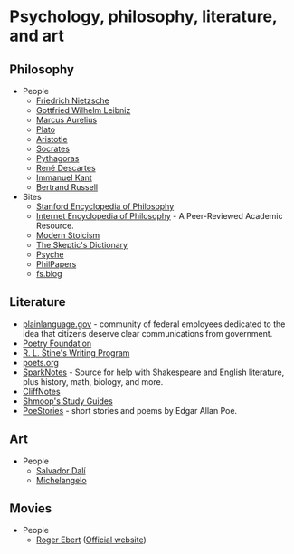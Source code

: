 # Psychology, philosophy, literature, and art

## Philosophy

- People
  - [Friedrich Nietzsche](https://en.wikipedia.org/wiki/Friedrich_Nietzsche)
  - [Gottfried Wilhelm Leibniz](https://en.wikipedia.org/wiki/Gottfried_Wilhelm_Leibniz)
  - [Marcus Aurelius](https://en.wikipedia.org/wiki/Marcus_Aurelius)
  - [Plato](https://en.wikipedia.org/wiki/Plato)
  - [Aristotle](https://en.wikipedia.org/wiki/Aristotle)
  - [Socrates](https://en.wikipedia.org/wiki/Socrates)
  - [Pythagoras](https://en.wikipedia.org/wiki/Pythagoras)
  - [René Descartes](https://en.wikipedia.org/wiki/Ren%C3%A9_Descartes)
  - [Immanuel Kant](https://en.wikipedia.org/wiki/Immanuel_Kant)
  - [Bertrand Russell](https://en.wikipedia.org/wiki/Bertrand_Russell)
- Sites
  - [Stanford Encyclopedia of Philosophy](https://plato.stanford.edu/)
  - [Internet Encyclopedia of Philosophy](https://www.iep.utm.edu/) - A Peer-Reviewed Academic Resource.
  - [Modern Stoicism](https://modernstoicism.com/)
  - [The Skeptic's Dictionary](http://skepdic.com/)
  - [Psyche](https://psyche.co/)
  - [PhilPapers](https://philpapers.org/)
  - [fs.blog](https://fs.blog/)

## Literature

- [plainlanguage.gov](https://plainlanguage.gov/) - community of federal employees dedicated to the idea that citizens deserve clear communications from government.
- [Poetry Foundation](http://www.poetryfoundation.org/)
- [R. L. Stine's Writing Program](http://rlstine.com/writing-program)
- [poets.org](https://poets.org/)
- [SparkNotes](https://www.sparknotes.com/) - Source for help with Shakespeare and English literature, plus history, math, biology, and more.
- [CliffNotes](https://www.cliffsnotes.com/)
- [Shmoop's Study Guides](https://www.shmoop.com/study-guides)
- [PoeStories](https://poestories.com) - short stories and poems by Edgar Allan Poe.

## Art

- People
  - [Salvador Dalí](https://en.wikipedia.org/wiki/Salvador_Dal%C3%AD)
  - [Michelangelo](https://en.wikipedia.org/wiki/Michelangelo)

## Movies

- People
  - [Roger Ebert](https://en.wikipedia.org/wiki/Roger_Ebert) ([Official website](http://www.rogerebert.com/))
